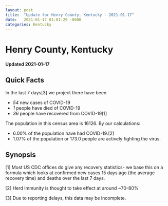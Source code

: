 ```yaml
---
layout: post
title:  "Update for Henry County, Kentucky - 2021-01-17"
date:   2021-01-17 01:01:29 -0600
categories: Kentucky
---
```


# Henry County, Kentucky
#### Updated 2021-01-17

## Quick Facts

In the last 7 days[3] we project there have been
- *54* new cases of COVID-19
- *1* people have died of COVID-19
- *36* people have recovered from COVID-19[1]

The population in this census area is 16126. By our calculations:
- 6.00% of the population have had COVID-19.[2]
- 1.07% of the population or 173.0 people are actively fighting the virus.

## Synopsis




[1] Most US CDC offices do give any recovery statistics- we base this on a formula which looks at confirmed new cases
15 days ago (the average recovery time) and deaths over the last 7 days.

[2] Herd Immunity is thought to take effect at around ~70-80%

[3] Due to reporting delays, this data may be incomplete.
 
    